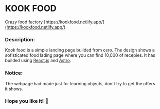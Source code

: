 # KOOK FOOD
Crazy food factory
[https://kookfood.netlify.app/](https://kookfood.netlify.app/)

### Description:
Kook food is a simple landing page builded from cero. The design shows a sofisticated food lading page where you can find 10,000 of recepies. It has builded using [React.js](https://reactjs.org/) and [Astro](https://astro.build/).

### Notice:
The webpage had made just for learning objects, don't try to get the offers it shows.

### Hope you like it! 🌟
